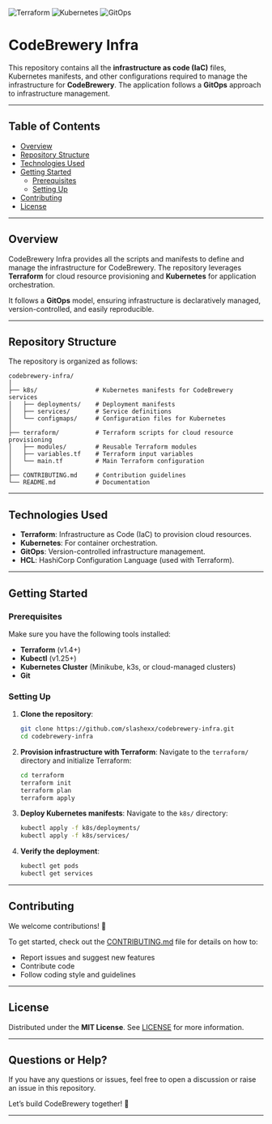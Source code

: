 ![Terraform](https://img.shields.io/badge/Terraform-v1.4+-blue)
![Kubernetes](https://img.shields.io/badge/Kubernetes-v1.25+-blue)
![GitOps](https://img.shields.io/badge/GitOps-enabled-green)

# CodeBrewery Infra

This repository contains all the **infrastructure as code (IaC)** files, Kubernetes manifests, and other configurations required to manage the infrastructure for **CodeBrewery**. The application follows a **GitOps** approach to infrastructure management.

---

## Table of Contents

- [Overview](#overview)
- [Repository Structure](#repository-structure)
- [Technologies Used](#technologies-used)
- [Getting Started](#getting-started)
  - [Prerequisites](#prerequisites)
  - [Setting Up](#setting-up)
- [Contributing](#contributing)
- [License](#license)

---

## Overview

CodeBrewery Infra provides all the scripts and manifests to define and manage the infrastructure for CodeBrewery. The repository leverages **Terraform** for cloud resource provisioning and **Kubernetes** for application orchestration. 

It follows a **GitOps** model, ensuring infrastructure is declaratively managed, version-controlled, and easily reproducible.

---

## Repository Structure

The repository is organized as follows:

```plaintext
codebrewery-infra/
│
├── k8s/                # Kubernetes manifests for CodeBrewery services
│   ├── deployments/    # Deployment manifests
│   ├── services/       # Service definitions
│   └── configmaps/     # Configuration files for Kubernetes
│
├── terraform/          # Terraform scripts for cloud resource provisioning
│   ├── modules/        # Reusable Terraform modules
│   ├── variables.tf    # Terraform input variables
│   └── main.tf         # Main Terraform configuration
│
├── CONTRIBUTING.md     # Contribution guidelines
└── README.md           # Documentation
```

---

## Technologies Used

- **Terraform**: Infrastructure as Code (IaC) to provision cloud resources.
- **Kubernetes**: For container orchestration.
- **GitOps**: Version-controlled infrastructure management.
- **HCL**: HashiCorp Configuration Language (used with Terraform).

---

## Getting Started

### Prerequisites

Make sure you have the following tools installed:

- **Terraform** (v1.4+)
- **Kubectl** (v1.25+)
- **Kubernetes Cluster** (Minikube, k3s, or cloud-managed clusters)
- **Git**

### Setting Up

1. **Clone the repository**:
   ```bash
   git clone https://github.com/slashexx/codebrewery-infra.git
   cd codebrewery-infra
   ```

2. **Provision infrastructure with Terraform**:
   Navigate to the `terraform/` directory and initialize Terraform:
   ```bash
   cd terraform
   terraform init
   terraform plan
   terraform apply
   ```

3. **Deploy Kubernetes manifests**:
   Navigate to the `k8s/` directory:
   ```bash
   kubectl apply -f k8s/deployments/
   kubectl apply -f k8s/services/
   ```

4. **Verify the deployment**:
   ```bash
   kubectl get pods
   kubectl get services
   ```

---

## Contributing

We welcome contributions! 🎉

To get started, check out the [CONTRIBUTING.md](CONTRIBUTING.md) file for details on how to:

- Report issues and suggest new features
- Contribute code
- Follow coding style and guidelines

---

## License

Distributed under the **MIT License**. See [LICENSE](LICENSE) for more information.

---

## Questions or Help?

If you have any questions or issues, feel free to open a discussion or raise an issue in this repository.

Let’s build CodeBrewery together! 🚀

---

